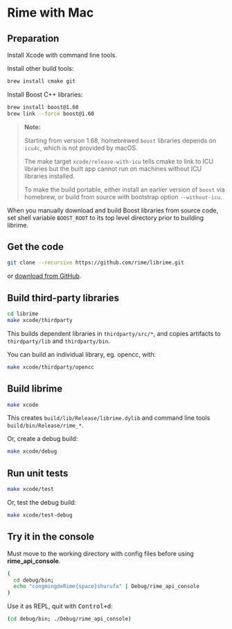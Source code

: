 # Rime with Mac

## Preparation

Install Xcode with command line tools.

Install other build tools:

``` sh
brew install cmake git
```

Install Boost C++ libraries:

``` sh
brew install boost@1.60
brew link --force boost@1.60
```

> **Note:**
>
> Starting from version 1.68, homebrewed `boost` libraries depends on `icu4c`,
> which is not provided by macOS.
>
> The make target `xcode/release-with-icu` tells cmake to link to ICU libraries
> but the built app cannot run on machines without ICU libraries installed.
>
> To make the build portable, either install an earlier version of `boost` via
> homebrew, or build from source with bootstrap option `--without-icu`.

When you manually download and build Boost libraries from source code, set shell
variable `BOOST_ROOT` to its top level directory prior to building librime.

## Get the code

``` sh
git clone --recursive https://github.com/rime/librime.git
```
or [download from GitHub](https://github.com/rime/librime).

## Build third-party libraries

``` sh
cd librime
make xcode/thirdparty
```

This builds dependent libraries in `thirdparty/src/*`, and copies artifacts to
`thirdparty/lib` and `thirdparty/bin`.

You can build an individual library, eg. opencc, with:

``` sh
make xcode/thirdparty/opencc
```

## Build librime

``` sh
make xcode
```
This creates `build/lib/Release/librime.dylib` and command line tools
`build/bin/Release/rime_*`.

Or, create a debug build:

``` sh
make xcode/debug
```

## Run unit tests

``` sh
make xcode/test
```

Or, test the debug build:

``` sh
make xcode/test-debug
```

## Try it in the console

Must move to the working directory with config files before using **rime_api_console**.

``` sh
(
  cd debug/bin;
  echo "congmingdeRime{space}shurufa" | Debug/rime_api_console
)
```

Use it as REPL, quit with <kbd>Control+d</kbd>:

``` sh
(cd debug/bin; ./Debug/rime_api_console)
```
